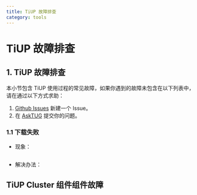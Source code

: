 ```yaml
---
title: TiUP 故障排查
category: tools
---
```


# TiUP 故障排查

## 1. TiUP 故障排查

本小节包含 TiUP 使用过程的常见故障，如果你遇到的故障未包含在以下列表中，请在通过以下方式求助：

1. [Github Issues](https://github.com/pingcap-incubator/tiup/issues) 新建一个 Issue。
2. 在 [AskTUG](https://asktug.com/) 提交你的问题。

### 1.1 下载失败

- 现象：
  
  ```
  ```

- 解决办法：

## TiUP Cluster 组件组件故障